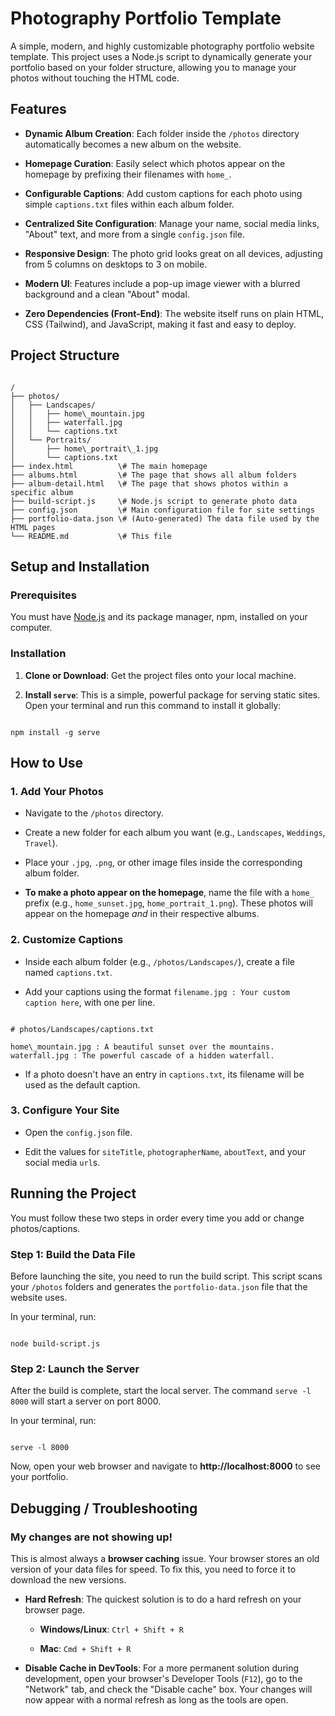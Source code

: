 # Photography Portfolio Template

A simple, modern, and highly customizable photography portfolio website template. This project uses a Node.js script to dynamically generate your portfolio based on your folder structure, allowing you to manage your photos without touching the HTML code.

## Features

* **Dynamic Album Creation**: Each folder inside the `/photos` directory automatically becomes a new album on the website.

* **Homepage Curation**: Easily select which photos appear on the homepage by prefixing their filenames with `home_`.

* **Configurable Captions**: Add custom captions for each photo using simple `captions.txt` files within each album folder.

* **Centralized Site Configuration**: Manage your name, social media links, "About" text, and more from a single `config.json` file.

* **Responsive Design**: The photo grid looks great on all devices, adjusting from 5 columns on desktops to 3 on mobile.

* **Modern UI**: Features include a pop-up image viewer with a blurred background and a clean "About" modal.

* **Zero Dependencies (Front-End)**: The website itself runs on plain HTML, CSS (Tailwind), and JavaScript, making it fast and easy to deploy.

## Project Structure

```

/
├── photos/
│   ├── Landscapes/
│   │   ├── home\_mountain.jpg
│   │   ├── waterfall.jpg
│   │   └── captions.txt
│   └── Portraits/
│       ├── home\_portrait\_1.jpg
│       └── captions.txt
├── index.html          \# The main homepage
├── albums.html         \# The page that shows all album folders
├── album-detail.html   \# The page that shows photos within a specific album
├── build-script.js     \# Node.js script to generate photo data
├── config.json         \# Main configuration file for site settings
├── portfolio-data.json \# (Auto-generated) The data file used by the HTML pages
└── README.md           \# This file

```

## Setup and Installation

### Prerequisites

You must have [Node.js](https://nodejs.org/) and its package manager, npm, installed on your computer.

### Installation

1. **Clone or Download**: Get the project files onto your local machine.

2. **Install `serve`**: This is a simple, powerful package for serving static sites. Open your terminal and run this command to install it globally:

```

npm install -g serve

```

## How to Use

### 1. Add Your Photos

* Navigate to the `/photos` directory.

* Create a new folder for each album you want (e.g., `Landscapes`, `Weddings`, `Travel`).

* Place your `.jpg`, `.png`, or other image files inside the corresponding album folder.

* **To make a photo appear on the homepage**, name the file with a `home_` prefix (e.g., `home_sunset.jpg`, `home_portrait_1.png`). These photos will appear on the homepage *and* in their respective albums.

### 2. Customize Captions

* Inside each album folder (e.g., `/photos/Landscapes/`), create a file named `captions.txt`.

* Add your captions using the format `filename.jpg : Your custom caption here`, with one per line.

```

# photos/Landscapes/captions.txt

home\_mountain.jpg : A beautiful sunset over the mountains.
waterfall.jpg : The powerful cascade of a hidden waterfall.

```

* If a photo doesn't have an entry in `captions.txt`, its filename will be used as the default caption.

### 3. Configure Your Site

* Open the `config.json` file.

* Edit the values for `siteTitle`, `photographerName`, `aboutText`, and your social media `url`s.

## Running the Project

You must follow these two steps in order every time you add or change photos/captions.

### Step 1: Build the Data File

Before launching the site, you need to run the build script. This script scans your `/photos` folders and generates the `portfolio-data.json` file that the website uses.

In your terminal, run:

```

node build-script.js

```

### Step 2: Launch the Server

After the build is complete, start the local server. The command `serve -l 8000` will start a server on port 8000.

In your terminal, run:

```

serve -l 8000

```

Now, open your web browser and navigate to **http://localhost:8000** to see your portfolio.

## Debugging / Troubleshooting

### My changes are not showing up!

This is almost always a **browser caching** issue. Your browser stores an old version of your data files for speed. To fix this, you need to force it to download the new versions.

* **Hard Refresh**: The quickest solution is to do a hard refresh on your browser page.

  * **Windows/Linux**: `Ctrl + Shift + R`

  * **Mac**: `Cmd + Shift + R`

* **Disable Cache in DevTools**: For a more permanent solution during development, open your browser's Developer Tools (`F12`), go to the "Network" tab, and check the "Disable cache" box. Your changes will now appear with a normal refresh as long as the tools are open.
